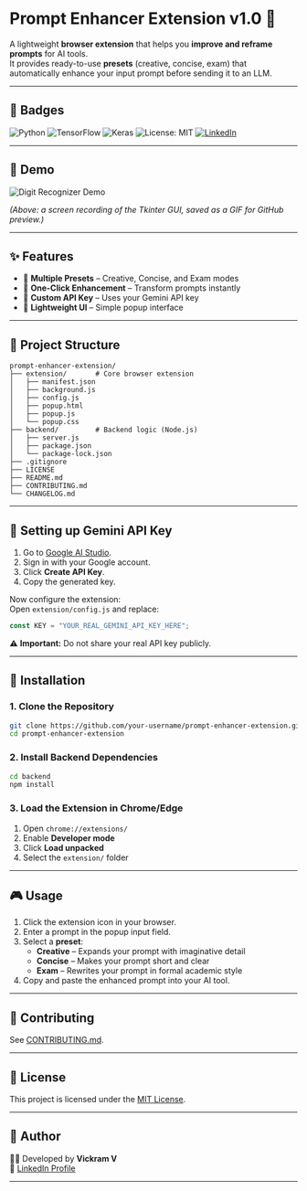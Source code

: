 # Prompt Enhancer Extension v1.0 🚀

A lightweight **browser extension** that helps you **improve and reframe prompts** for AI tools.  
It provides ready-to-use **presets** (creative, concise, exam) that automatically enhance your input prompt before sending it to an LLM.

---

## 📛 Badges

![Python](https://img.shields.io/badge/Python-3.9%2B-blue?style=for-the-badge&logo=python&logoColor=white)
![TensorFlow](https://img.shields.io/badge/TensorFlow-2.x-orange?style=for-the-badge&logo=tensorflow&logoColor=white)
![Keras](https://img.shields.io/badge/Keras-Deep%20Learning-red?style=for-the-badge&logo=keras&logoColor=white)
![License: MIT](https://img.shields.io/badge/License-MIT-green?style=for-the-badge)
[![LinkedIn](https://img.shields.io/badge/LinkedIn-Connect-blue?style=for-the-badge&logo=linkedin)](https://www.linkedin.com/in/vickramv)

---

## 🎥 Demo

![Digit Recognizer Demo](media/demo.gif)

*(Above: a screen recording of the Tkinter GUI, saved as a GIF for GitHub preview.)*

---

## ✨ Features
- 🔹 **Multiple Presets** – Creative, Concise, and Exam modes
- 🔹 **One-Click Enhancement** – Transform prompts instantly
- 🔹 **Custom API Key** – Uses your Gemini API key
- 🔹 **Lightweight UI** – Simple popup interface

---

## 📂 Project Structure
```
prompt-enhancer-extension/
├── extension/       # Core browser extension
│   ├── manifest.json
│   ├── background.js
│   ├── config.js
│   ├── popup.html
│   ├── popup.js
│   └── popup.css
├── backend/         # Backend logic (Node.js)
│   ├── server.js
│   ├── package.json
│   └── package-lock.json
├── .gitignore
├── LICENSE
├── README.md
├── CONTRIBUTING.md
└── CHANGELOG.md
```

---

## 🔑 Setting up Gemini API Key

1. Go to [Google AI Studio](https://makersuite.google.com/app/apikey).  
2. Sign in with your Google account.  
3. Click **Create API Key**.  
4. Copy the generated key.  

Now configure the extension:  
Open `extension/config.js` and replace:
```js
const KEY = "YOUR_REAL_GEMINI_API_KEY_HERE";
```

⚠️ **Important:** Do not share your real API key publicly.

---

## 🔧 Installation

### 1. Clone the Repository
```bash
git clone https://github.com/your-username/prompt-enhancer-extension.git
cd prompt-enhancer-extension
```

### 2. Install Backend Dependencies
```bash
cd backend
npm install
```

### 3. Load the Extension in Chrome/Edge
1. Open `chrome://extensions/`  
2. Enable **Developer mode**  
3. Click **Load unpacked**  
4. Select the `extension/` folder  

---

## 🎮 Usage
1. Click the extension icon in your browser.  
2. Enter a prompt in the popup input field.  
3. Select a **preset**:  
   - **Creative** – Expands your prompt with imaginative detail  
   - **Concise** – Makes your prompt short and clear  
   - **Exam** – Rewrites your prompt in formal academic style  
4. Copy and paste the enhanced prompt into your AI tool.  

---

## 🤝 Contributing
See [CONTRIBUTING.md](CONTRIBUTING.md).  

---

## 📜 License
This project is licensed under the [MIT License](LICENSE).

---

## 🙌 Author
👨‍💻 Developed by **Vickram V**  
🔗 [LinkedIn Profile](https://www.linkedin.com/in/vickramv)

---
